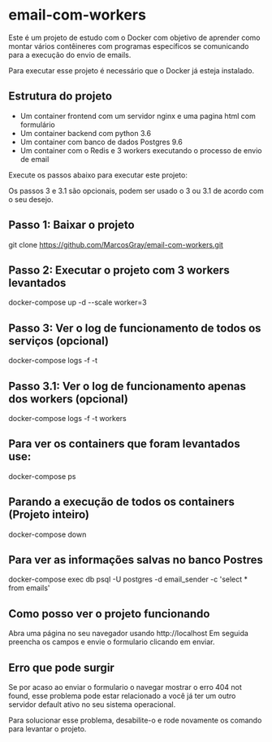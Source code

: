 # email-com-workers
Este é um projeto de estudo com o Docker com objetivo de aprender como montar vários contêineres com programas específicos se comunicando para a execução do envio de emails.

Para executar esse projeto é necessário que o Docker já esteja instalado.

## Estrutura do projeto
- Um container frontend com um servidor nginx e uma pagina html com formulário
- Um container backend com python 3.6
- Um container com banco de dados Postgres 9.6
- Um container com o Redis e 3 workers executando o processo de envio de email

Execute os passos abaixo para executar este projeto:

Os passos 3 e 3.1 são opcionais, podem ser usado o 3 ou 3.1 de acordo com o seu desejo.

## Passo 1: Baixar o projeto
git clone https://github.com/MarcosGray/email-com-workers.git

## Passo 2: Executar o projeto com 3 workers levantados
docker-compose up -d --scale worker=3

## Passo 3: Ver o log de funcionamento de todos os serviços (opcional)
docker-compose logs -f -t

## Passo 3.1: Ver o log de funcionamento apenas dos workers (opcional)
docker-compose logs -f -t workers

## Para ver os containers que foram levantados use:
docker-compose ps

## Parando a execução de todos os containers (Projeto inteiro)
docker-compose down

## Para ver as informações salvas no banco Postres
docker-compose exec db psql -U postgres -d email_sender -c 'select * from emails' 

## Como posso ver o projeto funcionando
Abra uma página no seu navegador usando http://localhost
Em seguida preencha os campos e envie o formulario clicando em enviar.

## Erro que pode surgir
Se por acaso ao enviar o formulario o navegar mostrar o erro 404 not found, esse problema pode estar relacionado a você já ter um outro servidor default ativo no seu sistema operacional.

Para solucionar esse problema, desabilite-o e rode novamente os comando para levantar o projeto.


